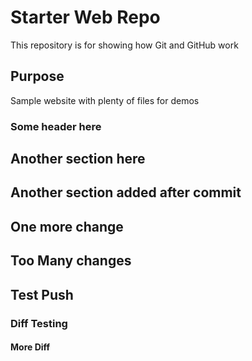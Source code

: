 # Starter Web Repo

This repository is for showing how Git and GitHub work

## Purpose

Sample website with plenty of files for demos

### Some header here

## Another section here

## Another section added after commit

## One more change

## Too Many changes

## Test Push

### Diff Testing

#### More Diff